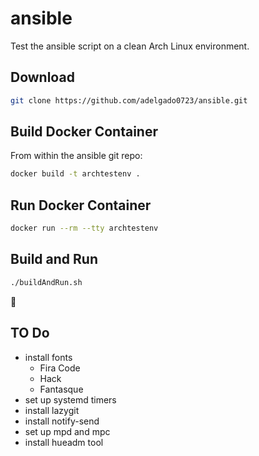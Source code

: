 # ansible

Test the ansible script on a clean Arch Linux environment.

## Download

```sh
git clone https://github.com/adelgado0723/ansible.git
```

## Build Docker Container

From within the ansible git repo:

```sh
docker build -t archtestenv .
```

## Run Docker Container

```sh
docker run --rm --tty archtestenv
```

## Build and Run

```sh
./buildAndRun.sh
```

🙂

## TO Do

- install fonts
  - Fira Code
  - Hack
  - Fantasque
- set up systemd timers
- install lazygit
- install notify-send
- set up mpd and mpc
- install hueadm tool
